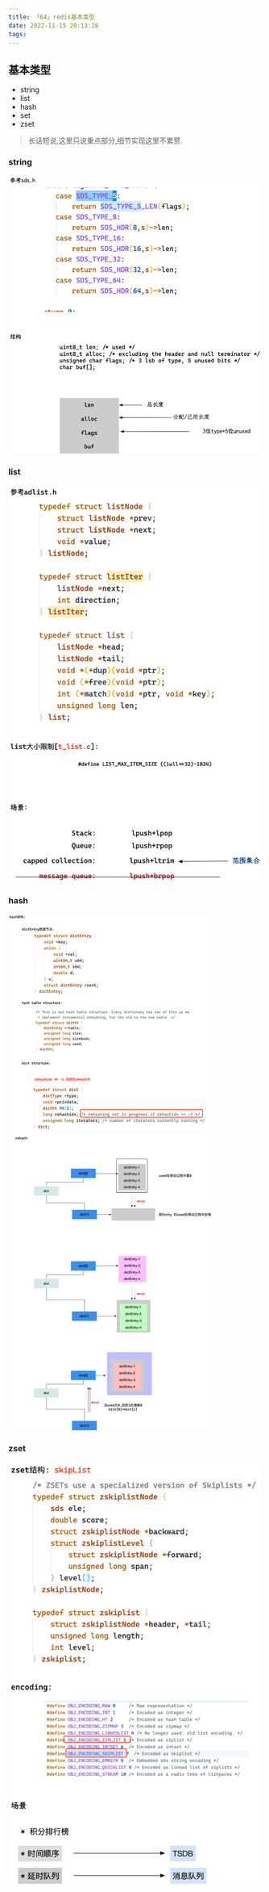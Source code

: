 ```yaml
---
title: 「64」redis基本类型
date: 2022-11-15 20:13:26
tags:
---
```



## 基本类型

* string
* list
* hash
* set
* zset

>长话短说,这里只说重点部分,细节实现这里不累赘.

<!--more-->
### string
![](https://raw.githubusercontent.com/crab21/Images/master/2022/2022-11-15-20-12-49-7438724996b926ca9341f6161343380f-base_string-36ccb9.png)

### list

![](https://raw.githubusercontent.com/crab21/Images/master/2022/2022-11-15-20-12-54-8d3f285372cfa18ad57abee21ccf85b8-redis_base_list-ff378b.png)

### hash

![](https://raw.githubusercontent.com/crab21/Images/master/2022/2022-11-15-20-12-54-a2dce150f971ac9f6cd83e0e45f43021-redis_base_hash-9c5eb7.png)

### zset

![](https://raw.githubusercontent.com/crab21/Images/master/2022/2022-11-15-20-12-54-1a22c49d8afa7b6e2de6d5045b8df8b0-redis_base_zset-c97a1b.png)